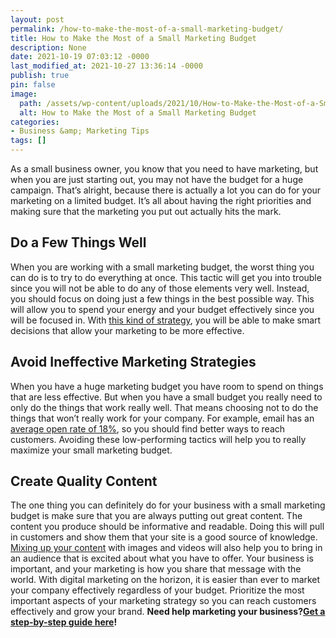 ```yaml
---
layout: post
permalink: /how-to-make-the-most-of-a-small-marketing-budget/
title: How to Make the Most of a Small Marketing Budget
description: None
date: 2021-10-19 07:03:12 -0000
last_modified_at: 2021-10-27 13:36:14 -0000
publish: true
pin: false
image:
  path: /assets/wp-content/uploads/2021/10/How-to-Make-the-Most-of-a-Small-Marketing-Budget.jpg
  alt: How to Make the Most of a Small Marketing Budget
categories:
- Business &amp; Marketing Tips
tags: []
---
```

As a small business owner, you know that you need to have marketing, but when you are just starting out, you may not have the budget for a huge campaign. That’s alright, because there is actually a lot you can do for your marketing on a limited budget. It’s all about having the right priorities and making sure that the marketing you put out actually hits the mark.

## **Do a Few Things Well**

When you are working with a small marketing budget, the worst thing you can do is to try to do everything at once. This tactic will get you into trouble since you will not be able to do any of those elements very well. Instead, you should focus on doing just a few things in the best possible way. This will allow you to spend your energy and your budget effectively since you will be focused in. With [this kind of strategy](https://www.crowdspring.com/blog/low-cost-marketing-ideas/), you will be able to make smart decisions that allow your marketing to be more effective.

## **Avoid Ineffective Marketing Strategies**

When you have a huge marketing budget you have room to spend on things that are less effective. But when you have a small budget you really need to only do the things that work really well. That means choosing not to do the things that won’t really work for your company. For example, email has an [average open rate of 18%](https://www.podium.com/article/sms-marketing/), so you should find better ways to reach customers. Avoiding these low-performing tactics will help you to really maximize your small marketing budget.

## **Create Quality Content**

The one thing you can definitely do for your business with a small marketing budget is make sure that you are always putting out great content. The content you produce should be informative and readable. Doing this will pull in customers and show them that your site is a good source of knowledge. [Mixing up your content](https://restaurantengine.com/5-ways-market-small-restaurant-small-budget/) with images and videos will also help you to bring in an audience that is excited about what you have to offer.  Your business is important, and your marketing is how you share that message with the world. With digital marketing on the horizon, it is easier than ever to market your company effectively regardless of your budget. Prioritize the most important aspects of your marketing strategy so you can reach customers effectively and grow your brand. **Need help marketing your business?**[**Get a step-by-step guide here**](https://go.katebagoy.com/ebook)**!**
